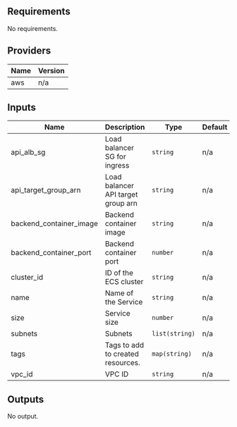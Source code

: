 ## Requirements

No requirements.

## Providers

| Name | Version |
|------|---------|
| aws | n/a |

## Inputs

| Name | Description | Type | Default | Required |
|------|-------------|------|---------|:--------:|
| api\_alb\_sg | Load balancer SG for ingress | `string` | n/a | yes |
| api\_target\_group\_arn | Load balancer API target group arn | `string` | n/a | yes |
| backend\_container\_image | Backend container image | `string` | n/a | yes |
| backend\_container\_port | Backend container port | `number` | n/a | yes |
| cluster\_id | ID of the ECS cluster | `string` | n/a | yes |
| name | Name of the Service | `string` | n/a | yes |
| size | Service size | `number` | n/a | yes |
| subnets | Subnets | `list(string)` | n/a | yes |
| tags | Tags to add to created resources. | `map(string)` | n/a | yes |
| vpc\_id | VPC ID | `string` | n/a | yes |

## Outputs

No output.


